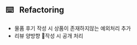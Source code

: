 <!-- ## 모델 추가 -->

## ⌨️ &nbsp;&nbsp;Refactoring
- 물품 후기 작성 시 상품이 존재하지않는 예외처리 추가
- 리뷰 양방향 작성 시 공개 처리

<!-- ## 📲 &nbsp;&nbsp;Computed Field
  
## ⚙️ &nbsp;&nbsp;Mutation
<details>
<summary> &nbsp;코드 </summary>

```ts

```
</details>

## 📃 &nbsp;&nbsp;Qeury -->
